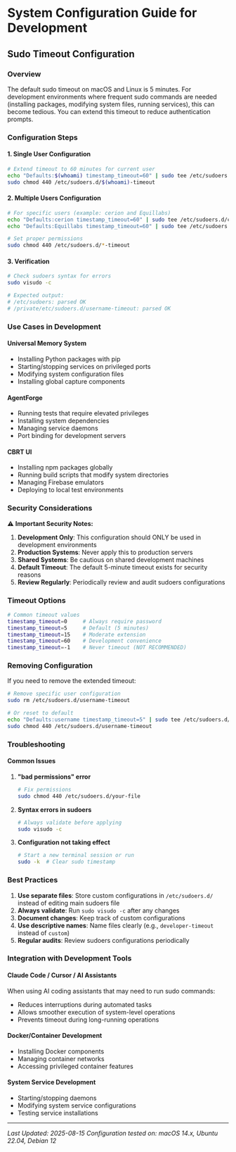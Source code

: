# System Configuration Guide for Development

## Sudo Timeout Configuration

### Overview
The default sudo timeout on macOS and Linux is 5 minutes. For development environments where frequent sudo commands are needed (installing packages, modifying system files, running services), this can become tedious. You can extend this timeout to reduce authentication prompts.

### Configuration Steps

#### 1. Single User Configuration
```bash
# Extend timeout to 60 minutes for current user
echo "Defaults:$(whoami) timestamp_timeout=60" | sudo tee /etc/sudoers.d/$(whoami)-timeout
sudo chmod 440 /etc/sudoers.d/$(whoami)-timeout
```

#### 2. Multiple Users Configuration
```bash
# For specific users (example: cerion and Equillabs)
echo "Defaults:cerion timestamp_timeout=60" | sudo tee /etc/sudoers.d/cerion-timeout
echo "Defaults:Equillabs timestamp_timeout=60" | sudo tee /etc/sudoers.d/equillabs-timeout

# Set proper permissions
sudo chmod 440 /etc/sudoers.d/*-timeout
```

#### 3. Verification
```bash
# Check sudoers syntax for errors
sudo visudo -c

# Expected output:
# /etc/sudoers: parsed OK
# /private/etc/sudoers.d/username-timeout: parsed OK
```

### Use Cases in Development

#### Universal Memory System
- Installing Python packages with pip
- Starting/stopping services on privileged ports
- Modifying system configuration files
- Installing global capture components

#### AgentForge
- Running tests that require elevated privileges
- Installing system dependencies
- Managing service daemons
- Port binding for development servers

#### CBRT UI
- Installing npm packages globally
- Running build scripts that modify system directories
- Managing Firebase emulators
- Deploying to local test environments

### Security Considerations

⚠️ **Important Security Notes:**

1. **Development Only**: This configuration should ONLY be used in development environments
2. **Production Systems**: Never apply this to production servers
3. **Shared Systems**: Be cautious on shared development machines
4. **Default Timeout**: The default 5-minute timeout exists for security reasons
5. **Review Regularly**: Periodically review and audit sudoers configurations

### Timeout Options

```bash
# Common timeout values
timestamp_timeout=0     # Always require password
timestamp_timeout=5     # Default (5 minutes)
timestamp_timeout=15    # Moderate extension
timestamp_timeout=60    # Development convenience
timestamp_timeout=-1    # Never timeout (NOT RECOMMENDED)
```

### Removing Configuration

If you need to remove the extended timeout:

```bash
# Remove specific user configuration
sudo rm /etc/sudoers.d/username-timeout

# Or reset to default
echo "Defaults:username timestamp_timeout=5" | sudo tee /etc/sudoers.d/username-timeout
sudo chmod 440 /etc/sudoers.d/username-timeout
```

### Troubleshooting

#### Common Issues

1. **"bad permissions" error**
   ```bash
   # Fix permissions
   sudo chmod 440 /etc/sudoers.d/your-file
   ```

2. **Syntax errors in sudoers**
   ```bash
   # Always validate before applying
   sudo visudo -c
   ```

3. **Configuration not taking effect**
   ```bash
   # Start a new terminal session or run
   sudo -k  # Clear sudo timestamp
   ```

### Best Practices

1. **Use separate files**: Store custom configurations in `/etc/sudoers.d/` instead of editing main sudoers file
2. **Always validate**: Run `sudo visudo -c` after any changes
3. **Document changes**: Keep track of custom configurations
4. **Use descriptive names**: Name files clearly (e.g., `developer-timeout` instead of `custom`)
5. **Regular audits**: Review sudoers configurations periodically

### Integration with Development Tools

#### Claude Code / Cursor / AI Assistants
When using AI coding assistants that may need to run sudo commands:
- Reduces interruptions during automated tasks
- Allows smoother execution of system-level operations
- Prevents timeout during long-running operations

#### Docker/Container Development
- Installing Docker components
- Managing container networks
- Accessing privileged container features

#### System Service Development
- Starting/stopping daemons
- Modifying system service configurations
- Testing service installations

---

*Last Updated: 2025-08-15*
*Configuration tested on: macOS 14.x, Ubuntu 22.04, Debian 12*